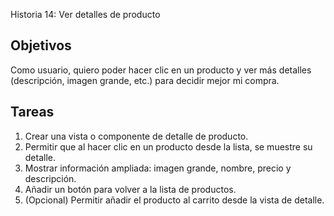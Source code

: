 Historia 14: Ver detalles de producto

## Objetivos
Como usuario, quiero poder hacer clic en un producto y ver más detalles (descripción, imagen grande, etc.) para decidir mejor mi compra.

## Tareas
1) Crear una vista o componente de detalle de producto.
2) Permitir que al hacer clic en un producto desde la lista, se muestre su detalle.
3) Mostrar información ampliada: imagen grande, nombre, precio y descripción.
4) Añadir un botón para volver a la lista de productos.
5) (Opcional) Permitir añadir el producto al carrito desde la vista de detalle.